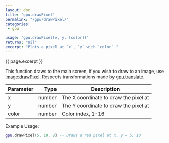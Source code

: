 ```yaml
---
layout: doc
title: "gpu.drawPixel"
permalink: "/gpu/drawPixel/"
categories:
 - gpu

usage: "gpu.drawPixel(x, y, [color])"
returns: "nil"
excerpt: "Plots a pixel at `x`, `y` with `color`."
---
```


{{ page.excerpt }}

This function draws to the main screen, if you wish to draw to an image, use [image:drawPixel](/Riko4/image/drawPixel).
Respects transformations made by [gpu.translate](/Riko4/gpu/translate).


|Parameter|Type|Description|
|:--------|---:|-----------|
|x        |number|The X coordinate to draw the pixel at|
|y        |number|The Y coordinate to draw the pixel at|
|color    |number|Color index, 1-16|


Example Usage:
```lua
gpu.drawPixel(5, 10, 8) -- Draws a red pixel at x, y = 5, 10
```
